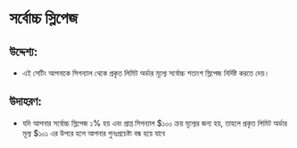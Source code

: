 # **সর্বোচ্চ স্লিপেজ**

## উদ্দেশ্য: 

- এই সেটিং আপনাকে সিগন্যাল থেকে প্রকৃত লিমিট অর্ডার মূল্যে সর্বোচ্চ শতাংশ স্লিপেজ নির্দিষ্ট করতে দেয়।

## উদাহরণ:

- যদি আপনার সর্বোচ্চ স্লিপেজ ১% হয় এবং প্রাপ্ত সিগন্যাল $১০০ ক্রয় মূল্যের জন্য হয়, তাহলে প্রকৃত লিমিট অর্ডার মূল্য $১০১ এর উপরে হলে আপনার পুনঃপ্রচেষ্টা বন্ধ হয়ে যাবে 

